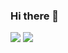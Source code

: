 ### Hi there 👋



<img src="https://camo.githubusercontent.com/8207f4e02f31e90d105f2ee776a64d2d36e7e895c5705a1c681f189afe145e9b/687474703a2f2f696d672e736869656c64732e696f2f62616467652f2d48544d4c352d4444344232353f7374796c653d666f722d7468652d6261646765266c6f676f3d48544d4c35266c6f676f436f6c6f723d7768697465" data-canonical-src="http://img.shields.io/badge/-HTML5-DD4B25?style=for-the-badge&amp;logo=HTML5&amp;logoColor=white" style="max-width: 100%;">
<img src="https://camo.githubusercontent.com/3f7a1b2c19faca8576d4fb93e160b3fdf248f473e24cf4dfca1032bdeb4b9fb3/687474703a2f2f696d672e736869656c64732e696f2f62616467652f2d4a6176617363726970742d4637444631453f7374796c653d666f722d7468652d6261646765266c6f676f3d4a617661736372697074266c6f676f436f6c6f723d626c61636b" data-canonical-src="http://img.shields.io/badge/-Javascript-F7DF1E?style=for-the-badge&amp;logo=Javascript&amp;logoColor=black" style="max-width: 100%;">
<!--
**YDH95/YDH95** is a ✨ _special_ ✨ repository because its `README.md` (this file) appears on your GitHub profile.

Here are some ideas to get you started:

- 🔭 I’m currently working on ...
- 🌱 I’m currently learning ...
- 👯 I’m looking to collaborate on ...
- 🤔 I’m looking for help with ...
- 💬 Ask me about ...
- 📫 How to reach me: ...
- 😄 Pronouns: ...
- ⚡ Fun fact: ...
-->
